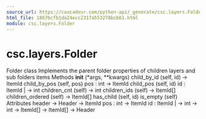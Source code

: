 ```yaml
---
source_url: https://cascadeur.com/python-api/_generate/csc.layers.Folder.html
html_file: 18676cfb1da24ecc2317a553278bcb61.html
module: csc.layers.Folder
---
```


# csc.layers.Folder 

Folder class Implements the parent folder properties of children layers and sub folders items Methods __init__ (*args, **kwargs) child_by_id (self, id) -> ItemId child_by_pos (self, pos) pos : int -> ItemId child_pos (self, id) id : ItemId | -> int children_cnt (self) -> int children_ids (self) -> ItemId[] children_ordered (self) -> ItemId[] has_child (self, id) is_empty (self) Attributes header -> Header -> ItemId pos : int
-> ItemId id : ItemId | -> int -> int -> ItemId[] -> ItemId[] -> Header